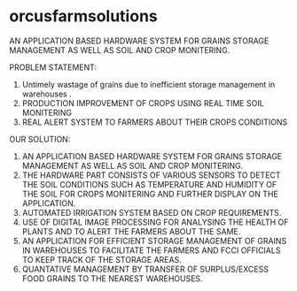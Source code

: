 # orcusfarmsolutions
AN APPLICATION BASED HARDWARE SYSTEM FOR GRAINS STORAGE MANAGEMENT  AS WELL AS SOIL AND CROP MONITERING.

PROBLEM STATEMENT:

1. Untimely wastage of grains due to inefficient storage management in warehouses .
2. PRODUCTION IMPROVEMENT OF CROPS USING REAL TIME SOIL MONITERING
3. REAL ALERT SYSTEM TO FARMERS ABOUT THEIR CROPS  CONDITIONS

OUR SOLUTION:

1. AN APPLICATION BASED HARDWARE SYSTEM FOR GRAINS STORAGE MANAGEMENT  AS WELL AS SOIL AND CROP MONITERING.
2. THE HARDWARE PART CONSISTS OF VARIOUS SENSORS TO DETECT THE SOIL CONDITIONS SUCH AS TEMPERATURE AND HUMIDITY OF THE SOIL FOR CROPS MONITERING AND FURTHER DISPLAY ON THE APPLICATION.
3. AUTOMATED IRRIGATION SYSTEM BASED ON CROP REQUIREMENTS.
4. USE OF DIGITAL IMAGE PROCESSING FOR ANALYSING THE HEALTH OF PLANTS AND TO ALERT THE FARMERS ABOUT THE SAME.
5. AN APPLICATION FOR EFFICIENT STORAGE MANAGEMENT OF GRAINS IN WAREHOUSES TO FACILITATE THE FARMERS AND FCCI OFFICIALS TO KEEP TRACK OF THE STORAGE AREAS.
6. QUANTATIVE MANAGEMENT BY TRANSFER OF SURPLUS/EXCESS FOOD GRAINS TO THE NEAREST WAREHOUSES. 
